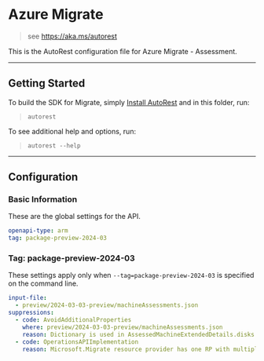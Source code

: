 # Azure Migrate

> see https://aka.ms/autorest

This is the AutoRest configuration file for Azure Migrate - Assessment.

---

## Getting Started

To build the SDK for Migrate, simply [Install AutoRest](https://aka.ms/autorest/install) and in this folder, run:

> `autorest`

To see additional help and options, run:

> `autorest --help`

---

## Configuration

### Basic Information

These are the global settings for the API.

``` yaml
openapi-type: arm
tag: package-preview-2024-03
```

### Tag: package-preview-2024-03

These settings apply only when `--tag=package-preview-2024-03` is specified on the command line.

```yaml $(tag) == 'package-preview-2024-03'
input-file:
  - preview/2024-03-03-preview/machineAssessments.json
suppressions:
  - code: AvoidAdditionalProperties
    where: preview/2024-03-03-preview/machineAssessments.json
    reason: Dictionary is used in AssessedMachineExtendedDetails.disks property for machine assessments.
  - code: OperationsAPIImplementation
    reason: Microsoft.Migrate resource provider has one RP with multiple SDKs. Operations API is centrally implemented at the AssessmentProjects level and intentionally excluded from individual service specifications to avoid duplication across multiple SDK instances.
```
